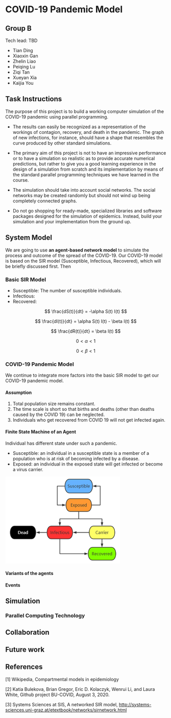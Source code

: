 # COVID-19 Pandemic Model

## Group B
Tech lead: TBD

- Tian Ding
- Xiaoxin Gan
- Zhelin Liao
- Peiqing Lu
- Ziqi Tan
- Xueyan Xia
- Kaijia You

## Task Instructions
The purpose of this project is to build a working computer simulation of the COVID-19 pandemic using parallel programming.

- The results can easily be recognized as a representation of the workings of contagion, recovery, and death in the pandemic. The graph of new infections, for instance, should have a shape that resembles the curve produced by other standard simulations.

- The primary aim of this project is not to have an impressive performance or to have a simulation so realistic as to provide accurate numerical predictions, but rather to give you a good learning experience in the design of a simulation from scratch and its implementation by means of the standard parallel programming techniques we have learned in the course.

- The simulation should take into account social networks.  The social networks may be created randomly but should not wind up being completely connected graphs.

- Do not go shopping for ready-made, specialized libraries and software packages designed for the simulation of epidemics.  Instead, build your simulation and your implementation from the ground up.


## System Model

We are going to use **an agent-based network model** to simulate the process and outcome of the spread of the COVID-19. Our COVID-19 model is based on the SIR model (Susceptible, Infectious, Recovered), which will be briefly discussed first. Then 

### Basic SIR Model


- Susceptible: The number of susceptible individuals. 
- Infectious:
- Recovered: 

$$
\frac{dS(t)}{dt} = -\alpha S(t) I(t)
$$

$$
\frac{dI(t)}{dt} = \alpha S(t) I(t) - \beta I(t)
$$

$$
\frac{dR(t)}{dt} = \beta I(t)
$$

$$
0 < \alpha < 1 
$$

$$
0 < \beta < 1
$$




### COVID-19 Pandemic Model

We continue to integrate more factors into the basic SIR model to get our COVID-19 pandemic model.

#### Assumption

1. Total population size remains constant. 
2. The time scale is short so that births and deaths (other than deaths caused by the COVID 19) can be neglected.
3. Individuals who get recovered from COVID 19 will not get infected again.

#### Finite State Machine of an Agent

Individual has different state under such a pandemic. 

- Susceptible: an individual in a susceptible state is a member of a population who is at risk of becoming infected by a disease. 
- Exposed: an individual in the exposed state will get infected or become a virus carrier.

![alt finite-state-machine](./images/finite-state-machine.png)


#### Variants of the agents

#### Events










## Simulation


### Parallel Computing Technology



## Collaboration


## Future work

## References

[1] Wikipedia, Compartmental models in epidemiology

[2] Katia Bulekova, Brian Gregor, Eric D. Kolaczyk, Wenrui Li, and Laura White, Github project BU-COVID, August 3, 2020.

[3] Systems Sciences at SIS, A networked SIR model, http://systems-sciences.uni-graz.at/etextbook/networks/sirnetwork.html
